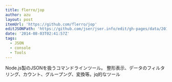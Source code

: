 ```yaml
---
title: flerro/jop
author: azu
layout: post
itemUrl: 'https://github.com/flerro/jop'
editJSONPath: 'https://github.com/jser/jser.info/edit/gh-pages/data/2014/08/index.json'
date: '2014-08-03T02:41:57Z'
tags:
  - JSON
  - console
  - Tools
---
```

Node.js製のJSONを扱うコマンドラインツール。
整形表示、データのフィルタリング、カウント、グループング、変換等。jq的なツール
